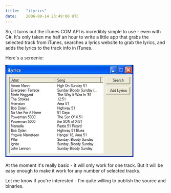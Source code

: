 ```yaml
---
title:   "iLyrics"
date:    2006-08-14 23:49:00 UTC
---
```


So, it turns out the iTunes COM API is incredibly simple to use - even with C#. It's only taken me half an hour to write a little app that grabs the selected track from iTunes, searches a lyrics website to grab the lyrics, and adds the lyrics to the track info in iTunes.

Here's a screenie:

![](/assets/posts/ilyrics.jpg)

At the moment it's really basic - it will only work for one track. But it will be easy enough to make it work for any number of selected tracks.

Let me know if you're interested - I'm quite willing to publish the source and binaries.
